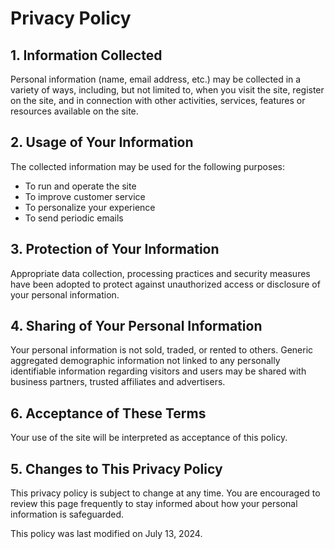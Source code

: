 # Privacy Policy

## 1. Information Collected

Personal information (name, email address, etc.) may be collected in a variety of ways, including, but not limited to, when you visit the site, register on the site, and in connection with other activities, services, features or resources available on the site.

## 2. Usage of Your Information

The collected information may be used for the following purposes:
- To run and operate the site
- To improve customer service
- To personalize your experience
- To send periodic emails

## 3. Protection of Your Information

Appropriate data collection, processing practices and security measures have been adopted to protect against unauthorized access or disclosure of your personal information.

## 4. Sharing of Your Personal Information

Your personal information is not sold, traded, or rented to others. Generic aggregated demographic information not linked to any personally identifiable information regarding visitors and users may be shared with business partners, trusted affiliates and advertisers.

## 6. Acceptance of These Terms

Your use of the site will be interpreted as acceptance of this policy.

## 5. Changes to This Privacy Policy

This privacy policy is subject to change at any time. You are encouraged to review this page frequently to stay informed about how your personal information is safeguarded.

This policy was last modified on July 13, 2024.

